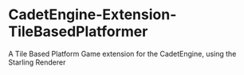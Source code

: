 CadetEngine-Extension-TileBasedPlatformer
=========================================

A Tile Based Platform Game extension for the CadetEngine, using the Starling Renderer